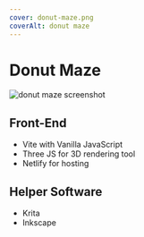 ```yaml
---
cover: donut-maze.png
coverAlt: donut maze
---
```


# Donut Maze

![donut maze screenshot](/donut-maze.png)

## Front-End

- Vite with Vanilla JavaScript
- Three JS for 3D rendering tool
- Netlify for hosting

## Helper Software
- Krita
- Inkscape